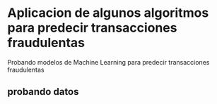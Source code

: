 # Aplicacion de algunos algoritmos para predecir transacciones fraudulentas

Probando modelos de Machine Learning para predecir transacciones fraudulentas

## probando datos

